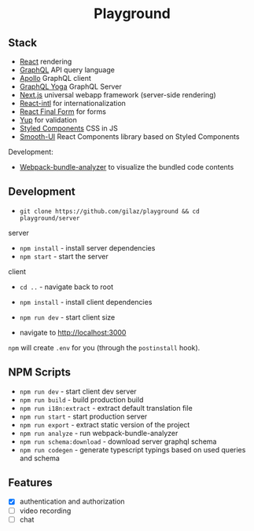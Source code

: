 <div align="center">
  <h1>Playground</h1>
</div>

## Stack

- [React](https://facebook.github.io/react) rendering
- [GraphQL](http://graphql.org) API query language
- [Apollo](http://dev.apollodata.com) GraphQL client
- [GraphQL Yoga](https://www.graph.cool) GraphQL Server
- [Next.js](https://zeit.co/blog/next) universal webapp framework (server-side rendering)
- [React-intl](https://github.com/yahoo/react-intl) for internationalization
- [React Final Form](https://github.com/final-form/react-final-form) for forms
- [Yup](https://github.com/jquense/yup) for validation
- [Styled Components](https://github.com/styled-components/styled-components) CSS in JS
- [Smooth-UI](https://github.com/smooth-code/smooth-ui) React Components library based on Styled Components

Development:

- [Webpack-bundle-analyzer](https://github.com/th0r/webpack-bundle-analyzer) to visualize the bundled code contents

## Development

- `git clone https://github.com/gilaz/playground && cd playground/server`

server

- `npm install` - install server dependencies
- `npm start` - start the server

client

- `cd ..` - navigate back to root
- `npm install` - install client dependencies
- `npm run dev` - start client size

- navigate to <http://localhost:3000>

`npm` will create `.env` for you (through the `postinstall` hook).


## NPM Scripts

- `npm run dev` - start client dev server
- `npm run build` - build production build
- `npm run i18n:extract` - extract default translation file
- `npm run start` - start production server
- `npm run export` - extract static version of the project
- `npm run analyze` - run webpack-bundle-analyzer
- `npm run schema:download` - download server graphql schema
- `npm run codegen` - generate typescript typings based on used queries and schema

## Features

- [x] authentication and authorization
- [ ] video recording
- [ ] chat
